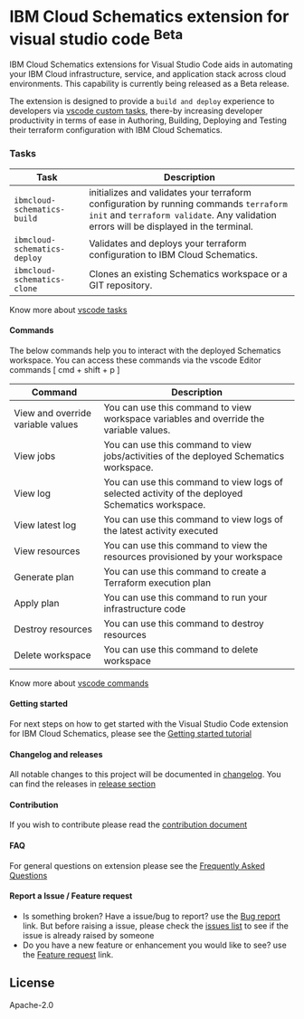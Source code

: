 # IBM Cloud Schematics extension for visual studio code <sup>Beta</sup>

IBM Cloud Schematics extensions for Visual Studio Code aids in automating your IBM Cloud infrastructure, service, and application stack across cloud environments. This capability is currently being released as a Beta release.

The extension is designed to provide a `build and deploy` experience to developers via [vscode custom tasks](https://code.visualstudio.com/docs/editor/tasks#_custom-tasks), there-by increasing developer productivity in terms of ease in Authoring, Building, Deploying and Testing their terraform configuration with IBM Cloud Schematics.

### Tasks

| Task                         | Description                                                                                                                                                                    |
| ---------------------------- | ------------------------------------------------------------------------------------------------------------------------------------------------------------------------------ |
| `ibmcloud-schematics-build`  | initializes and validates your terraform configuration by running commands `terraform init` and `terraform validate`. Any validation errors will be displayed in the terminal. |
| `ibmcloud-schematics-deploy` | Validates and deploys your terraform configuration to IBM Cloud Schematics.                                                                                                    |
| `ibmcloud-schematics-clone`  | Clones an existing Schematics workspace or a GIT repository.                                                                                                                   |

Know more about [vscode tasks](https://code.visualstudio.com/docs/editor/tasks)

#### Commands

The below commands help you to interact with the deployed Schematics workspace. You can access these commands via the vscode Editor commands [ cmd + shift + p ]

| Command                           | Description                                                                                      |
| --------------------------------- | ------------------------------------------------------------------------------------------------ |
| View and override variable values | You can use this command to view workspace variables and override the variable values.           |
| View jobs                         | You can use this command to view jobs/activities of the deployed Schematics workspace.           |
| View log                          | You can use this command to view logs of selected activity of the deployed Schematics workspace. |
| View latest log                   | You can use this command to view logs of the latest activity executed                            |
| View resources                    | You can use this command to view the resources provisioned by your workspace                     |
| Generate plan                     | You can use this command to create a Terraform execution plan                                    |
| Apply plan                        | You can use this command to run your infrastructure code                                         |
| Destroy resources                 | You can use this command to destroy resources                                                    |
| Delete workspace                  | You can use this command to delete workspace                                                     |

Know more about [vscode commands](https://code.visualstudio.com/docs/getstarted/userinterface#_command-palette)

#### Getting started

For next steps on how to get started with the Visual Studio Code extension for IBM Cloud Schematics, please see the [Getting started tutorial](tutorial/README.md)

#### Changelog and releases

All notable changes to this project will be documented in [changelog](CHANGELOG.md). You can find the releases in [release section](https://github.com/IBM-Cloud/vscode-ibmcloud-schematics/releases)

#### Contribution

If you wish to contribute please read the [contribution document](CONTRIBUTE.md)

#### FAQ

For general questions on extension please see the [Frequently Asked Questions](FAQ.md)

#### Report a Issue / Feature request

-   Is something broken? Have a issue/bug to report? use the [Bug report](https://github.com/IBM-Cloud/vscode-ibmcloud-schematics/issues/new?assignees=&labels=&template=bug_report.md&title=) link. But before raising a issue, please check the [issues list](https://github.com/IBM-Cloud/vscode-ibmcloud-schematics/issues) to see if the issue is already raised by someone
-   Do you have a new feature or enhancement you would like to see? use the [Feature request](https://github.com/IBM-Cloud/vscode-ibmcloud-schematics/issues/new?assignees=&labels=&template=feature_request.md&title=) link.

## License

Apache-2.0
